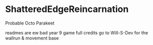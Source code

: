# ShatteredEdgeReincarnation
Probable Octo Parakeet


readmes are ew
bad year 9 game
full credits go to Will-S-Dev for the wallrun & movement base
